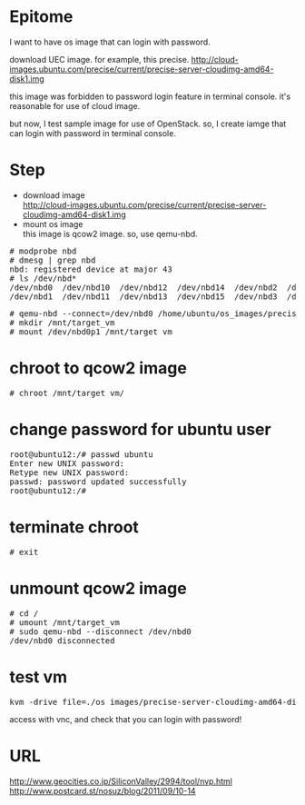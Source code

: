 # Epitome

I want to have os image that can login with password.

download UEC image.
for example, this precise.
http://cloud-images.ubuntu.com/precise/current/precise-server-cloudimg-amd64-disk1.img

this image was forbidden to password login feature in terminal console.
it's reasonable for use of cloud image.

but now, I test sample image for use of OpenStack.
so, I create iamge that can login with password in terminal console.

# Step

- download image  
http://cloud-images.ubuntu.com/precise/current/precise-server-cloudimg-amd64-disk1.img
- mount os image  
this image is qcow2 image. so, use qemu-nbd.  
<pre>
# modprobe nbd
# dmesg | grep nbd
nbd: registered device at major 43
# ls /dev/nbd*
/dev/nbd0  /dev/nbd10  /dev/nbd12  /dev/nbd14  /dev/nbd2  /dev/nbd4  /dev/nbd6  /dev/nbd8
/dev/nbd1  /dev/nbd11  /dev/nbd13  /dev/nbd15  /dev/nbd3  /dev/nbd5  /dev/nbd7  /dev/nbd9
</pre>

<pre>
# qemu-nbd --connect=/dev/nbd0 /home/ubuntu/os_images/precise-server-cloudimg-amd64-disk1.img
# mkdir /mnt/target_vm
# mount /dev/nbd0p1 /mnt/target_vm
</pre>

# chroot to qcow2 image

<pre>
# chroot /mnt/target_vm/
</pre>

# change password for ubuntu user

<pre>
root@ubuntu12:/# passwd ubuntu
Enter new UNIX password:
Retype new UNIX password:
passwd: password updated successfully
root@ubuntu12:/#
</pre>

# terminate chroot

<pre>
# exit
</pre>

# unmount qcow2 image

<pre>
# cd /
# umount /mnt/target_vm
# sudo qemu-nbd --disconnect /dev/nbd0
/dev/nbd0 disconnected
</pre>

# test vm

<pre>
kvm -drive file=./os_images/precise-server-cloudimg-amd64-disk1-custom.img -m 512 -boot d -vnc :0
</pre>

access with vnc, and check that you can login with password!

# URL
http://www.geocities.co.jp/SiliconValley/2994/tool/nvp.html
http://www.postcard.st/nosuz/blog/2011/09/10-14